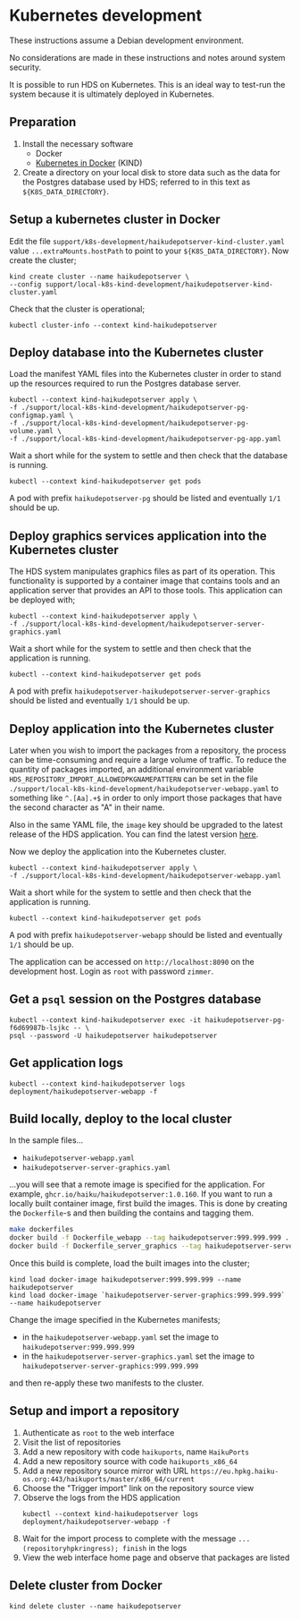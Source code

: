 # Kubernetes development

These instructions assume a Debian development environment.

No considerations are made in these instructions and notes around system security.

It is possible to run HDS on Kubernetes. This is an ideal way to test-run the system because it is ultimately deployed in Kubernetes.

## Preparation

1. Install the necessary software
   - Docker
   - [Kubernetes in Docker](https://kind.sigs.k8s.io/) (KIND)
2. Create a directory on your local disk to store data such as the data for the Postgres database used by HDS; referred to in this text as `${K8S_DATA_DIRECTORY}`.

## Setup a kubernetes cluster in Docker

Edit the file `support/k8s-development/haikudepotserver-kind-cluster.yaml` value `...extraMounts.hostPath` to point to your `${K8S_DATA_DIRECTORY}`. Now create the cluster;

```
kind create cluster --name haikudepotserver \
--config support/local-k8s-kind-development/haikudepotserver-kind-cluster.yaml
```

Check that the cluster is operational;

```
kubectl cluster-info --context kind-haikudepotserver
```

## Deploy database into the Kubernetes cluster

Load the manifest YAML files into the Kubernetes cluster in order to stand up the resources required to run the Postgres database server.

```
kubectl --context kind-haikudepotserver apply \
-f ./support/local-k8s-kind-development/haikudepotserver-pg-configmap.yaml \
-f ./support/local-k8s-kind-development/haikudepotserver-pg-volume.yaml \
-f ./support/local-k8s-kind-development/haikudepotserver-pg-app.yaml
```

Wait a short while for the system to settle and then check that the database is running.

```
kubectl --context kind-haikudepotserver get pods
```

A pod with prefix `haikudepotserver-pg` should be listed and eventually `1/1` should be up.

## Deploy graphics services application into the Kubernetes cluster

The HDS system manipulates graphics files as part of its operation. This functionality is supported by a container image that contains tools and an application server that provides an API to those tools. This application can be deployed with;

```
kubectl --context kind-haikudepotserver apply \
-f ./support/local-k8s-kind-development/haikudepotserver-server-graphics.yaml
```

Wait a short while for the system to settle and then check that the application is running.

```
kubectl --context kind-haikudepotserver get pods
```

A pod with prefix `haikudepotserver-haikudepotserver-server-graphics` should be listed and eventually `1/1` should be up.

## Deploy application into the Kubernetes cluster

Later when you wish to import the packages from a repository, the process can be time-consuming and require a large volume of traffic. To reduce the quantity of packages imported, an additional environment variable `HDS_REPOSITORY_IMPORT_ALLOWEDPKGNAMEPATTERN` can be set in the file `./support/local-k8s-kind-development/haikudepotserver-webapp.yaml` to something like `^.[Aa].+$` in order to only import those packages that have the second character as "A" in their name.

Also in the same YAML file, the `image` key should be upgraded to the latest release of the HDS application. You can find the latest version [here](https://github.com/haiku/haikudepotserver/tags).

Now we deploy the application into the Kubernetes cluster.

```
kubectl --context kind-haikudepotserver apply \
-f ./support/local-k8s-kind-development/haikudepotserver-webapp.yaml
```

Wait a short while for the system to settle and then check that the application is running.

```
kubectl --context kind-haikudepotserver get pods
```

A pod with prefix `haikudepotserver-webapp` should be listed and eventually `1/1` should be up.

The application can be accessed on `http://localhost:8090` on the development host. Login as `root` with password `zimmer`.

## Get a `psql` session on the Postgres database

```
kubectl --context kind-haikudepotserver exec -it haikudepotserver-pg-f6d69987b-lsjkc -- \
psql --password -U haikudepotserver haikudepotserver
```

## Get application logs

```
kubectl --context kind-haikudepotserver logs deployment/haikudepotserver-webapp -f
```

## Build locally, deploy to the local cluster

In the sample files...

- `haikudepotserver-webapp.yaml`
- `haikudepotserver-server-graphics.yaml`

...you will see that a remote image is specified for the application. For example, `ghcr.io/haiku/haikudepotserver:1.0.160`. If you want to run a locally built container image, first build the images. This is done by creating the `Dockerfile`-s and then building the contains and tagging them.

```bash
make dockerfiles
docker build -f Dockerfile_webapp --tag haikudepotserver:999.999.999 .
docker build -f Dockerfile_server_graphics --tag haikudepotserver-server-graphics:999.999.999 .
```

Once this build is complete, load the built images into the cluster;

```
kind load docker-image haikudepotserver:999.999.999 --name haikudepotserver
kind load docker-image `haikudepotserver-server-graphics:999.999.999` --name haikudepotserver
```

Change the image specified in the Kubernetes manifests;

- in the `haikudepotserver-webapp.yaml` set the image to `haikudepotserver:999.999.999`
- in the `haikudepotserver-server-graphics.yaml` set the image to `haikudepotserver-server-graphics:999.999.999`

and then re-apply these two manifests to the cluster.

## Setup and import a repository

1. Authenticate as `root` to the web interface
2. Visit the list of repositories
3. Add a new repository with code `haikuports`, name `HaikuPorts`
4. Add a new repository source with code `haikuports_x86_64`
5. Add a new repository source mirror with URL `https://eu.hpkg.haiku-os.org:443/haikuports/master/x86_64/current`
6. Choose the "Trigger import" link on the repository source view
7. Observe the logs from the HDS application
   ```
   kubectl --context kind-haikudepotserver logs deployment/haikudepotserver-webapp -f
   ```
8. Wait for the import process to complete with the message `...(repositoryhpkringress); finish` in the logs
9. View the web interface home page and observe that packages are listed

## Delete cluster from Docker

```
kind delete cluster --name haikudepotserver
```